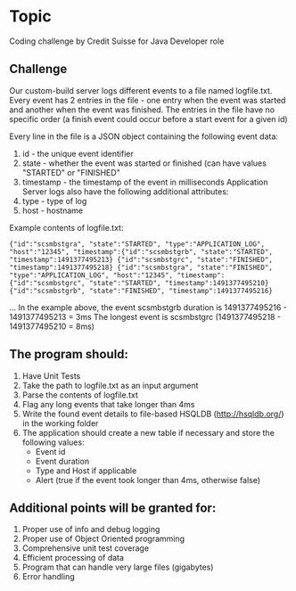 # Topic
Coding challenge by Credit Suisse for Java Developer role

## Challenge
Our custom-build server logs different events to a file named logfile.txt. 
Every event has 2 entries in the file - one entry when the event was started and another when the event was finished. 
The entries in the file have no specific order (a finish event could occur before a start event for a given id) 

Every line in the file is a JSON object containing the following event data:   
1. id - the unique event identifier   
2. state - whether the event was started or finished (can have values "STARTED" or "FINISHED"   
3. timestamp - the timestamp of the event in milliseconds Application Server logs also have the following additional attributes:   
4. type - type of log   
5. host - hostname 

Example contents of logfile.txt:

``
{"id":"scsmbstgra", "state":"STARTED", "type":"APPLICATION_LOG", "host":"12345", "timestamp":{"id":"scsmbstgrb", "state":"STARTED", "timestamp":1491377495213}
{"id":"scsmbstgrc", "state":"FINISHED", "timestamp":1491377495218}
{"id":"scsmbstgra", "state":"FINISHED", "type":"APPLICATION_LOG", "host":"12345", "timestamp":{"id":"scsmbstgrc", "state":"STARTED", "timestamp":1491377495210}
{"id":"scsmbstgrb", "state":"FINISHED", "timestamp":1491377495216}
``

... In the example above, the event scsmbstgrb duration is 1491377495216 - 1491377495213 = 3ms
The longest event is scsmbstgrc (1491377495218 - 1491377495210 = 8ms)

## The program should:
1. Have Unit Tests
2. Take the path to logfile.txt as an input argument
3. Parse the contents of logfile.txt
4. Flag any long events that take longer than 4ms
5. Write the found event details to file-based HSQLDB (http://hsqldb.org/) in the working folder
6. The application should create a new table if necessary and store the following values:
    - Event id
    - Event duration
    - Type and Host if applicable
    - Alert (true if the event took longer than 4ms, otherwise false)

## Additional points will be granted for:
1. Proper use of info and debug logging
2. Proper use of Object Oriented programming
3. Comprehensive unit test coverage
4. Efficient processing of data
5. Program that can handle very large files (gigabytes)
6. Error handling
 
